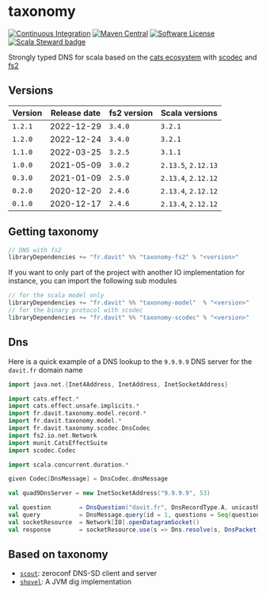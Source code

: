 # taxonomy

[![Continuous Integration](https://github.com/RustedBones/taxonomy/actions/workflows/ci.yml/badge.svg)](https://github.com/RustedBones/taxonomy/actions/workflows/ci.yml)
[![Maven Central](https://maven-badges.herokuapp.com/maven-central/fr.davit/taxonomy-model_3/badge.svg)](https://maven-badges.herokuapp.com/maven-central/fr.davit/taxonomy-model_3)
[![Software License](https://img.shields.io/badge/license-Apache%202-brightgreen.svg?style=flat)](LICENSE)
[![Scala Steward badge](https://img.shields.io/badge/Scala_Steward-helping-blue.svg?style=flat&logo=data:image/png;base64,iVBORw0KGgoAAAANSUhEUgAAAA4AAAAQCAMAAAARSr4IAAAAVFBMVEUAAACHjojlOy5NWlrKzcYRKjGFjIbp293YycuLa3pYY2LSqql4f3pCUFTgSjNodYRmcXUsPD/NTTbjRS+2jomhgnzNc223cGvZS0HaSD0XLjbaSjElhIr+AAAAAXRSTlMAQObYZgAAAHlJREFUCNdNyosOwyAIhWHAQS1Vt7a77/3fcxxdmv0xwmckutAR1nkm4ggbyEcg/wWmlGLDAA3oL50xi6fk5ffZ3E2E3QfZDCcCN2YtbEWZt+Drc6u6rlqv7Uk0LdKqqr5rk2UCRXOk0vmQKGfc94nOJyQjouF9H/wCc9gECEYfONoAAAAASUVORK5CYII=)](https://scala-steward.org)

Strongly typed DNS for scala based on the [cats ecosystem](https://github.com/typelevel/cats)
with [scodec](https://github.com/scodec/scodec) 
and [fs2](https://github.com/typelevel/fs2)

## Versions

| Version | Release date | fs2 version | Scala versions      |
|---------|--------------|-------------|---------------------|
| `1.2.1` | 2022-12-29   | `3.4.0`     | `3.2.1`             |
| `1.2.0` | 2022-12-24   | `3.4.0`     | `3.2.1`             |
| `1.1.0` | 2022-03-25   | `3.2.5`     | `3.1.1`             |
| `1.0.0` | 2021-05-09   | `3.0.2`     | `2.13.5`, `2.12.13` |
| `0.3.0` | 2021-01-09   | `2.5.0`     | `2.13.4`, `2.12.12` |
| `0.2.0` | 2020-12-20   | `2.4.6`     | `2.13.4`, `2.12.12` |
| `0.1.0` | 2020-12-17   | `2.4.6`     | `2.13.4`, `2.12.12` |


## Getting taxonomy

```sbt
// DNS with fs2
libraryDependencies += "fr.davit" %% "taxonomy-fs2" % "<version>"
```

If you want to only part of the project with another IO implementation for instance,
you can import the following sub modules

```sbt
// for the scala model only
libraryDependencies += "fr.davit" %% "taxonomy-model"  % "<version>"
// for the binary protocol with scodec
libraryDependencies += "fr.davit" %% "taxonomy-scodec" % "<version>"
```

## Dns

Here is a quick example of a DNS lookup to the `9.9.9.9` DNS server for the `davit.fr` domain name

```scala
import java.net.{Inet4Address, InetAddress, InetSocketAddress}

import cats.effect.*
import cats.effect.unsafe.implicits.*
import fr.davit.taxonomy.model.record.*
import fr.davit.taxonomy.model.*
import fr.davit.taxonomy.scodec.DnsCodec
import fs2.io.net.Network
import munit.CatsEffectSuite
import scodec.Codec

import scala.concurrent.duration.*

given Codec[DnsMessage] = DnsCodec.dnsMessage

val quad9DnsServer = new InetSocketAddress("9.9.9.9", 53)

val question        = DnsQuestion("davit.fr", DnsRecordType.A, unicastResponse = false, DnsRecordClass.Internet)
val query           = DnsMessage.query(id = 1, questions = Seq(question))
val socketResource  = Network[IO].openDatagramSocket()
val response        = socketResource.use(s => Dns.resolve(s, DnsPacket(quad9DnsServer, query))).unsafeRunSync()
```

## Based on taxonomy

- [`scout`](https://github.com/RustedBones/scout): zeroconf DNS-SD client and server
- [`shovel`](https://github.com/RustedBones/shovel): A JVM dig implementation
